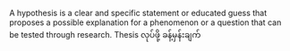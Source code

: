A hypothesis is a clear and specific statement or educated guess that proposes a possible explanation for a phenomenon or a question that can be tested through research.
Thesis လုပ်ဖို့ ခန့်မှန်းချက်